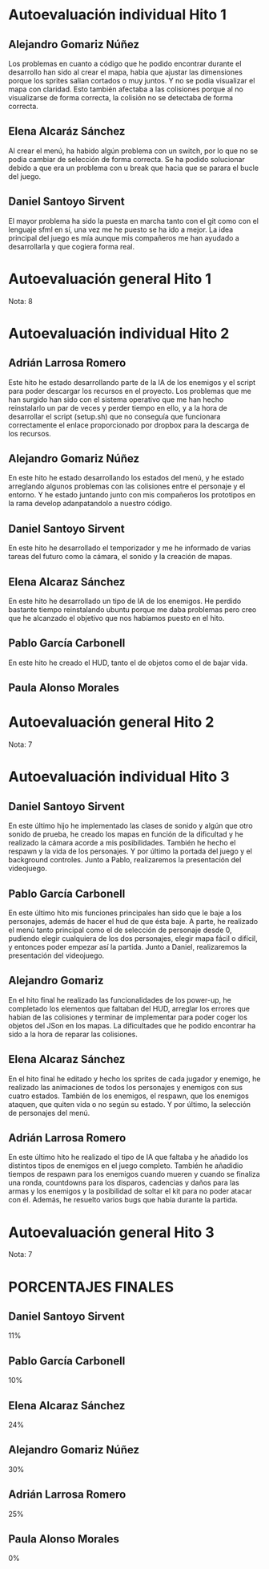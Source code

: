 # Autoevaluación individual Hito 1

## Alejandro Gomariz Núñez
Los problemas en cuanto a código que he podido encontrar durante el desarrollo han sido al crear el mapa, habia que ajustar las dimensiones porque los sprites salian cortados o muy juntos. Y no se podia visualizar el mapa con claridad. Esto también afectaba a las colisiones porque al no visualizarse de forma correcta, la colisión no se detectaba de forma correcta.

## Elena Alcaráz Sánchez
Al crear el menú, ha habido algún problema con un switch, por lo que no se podia cambiar de selección de forma correcta. Se ha podido solucionar debido a que era un problema con u break que hacia que se parara el bucle del juego.

## Daniel Santoyo Sirvent
El mayor problema ha sido la puesta en marcha tanto con el git como con el lenguaje sfml en sí, una vez me he puesto se ha ido a mejor. La idea principal del juego es mía aunque mis compañeros me han ayudado a desarrollarla y que cogiera forma real.

# Autoevaluación general Hito 1
Nota: 8

# Autoevaluación individual Hito 2

## Adrián Larrosa Romero
Este hito he estado desarrollando parte de la IA de los enemigos y el script para poder descargar los recursos en el proyecto. Los problemas que me han surgido han sido con el sistema operativo que me han hecho reinstalarlo un par de veces y perder tiempo en ello, y a la hora de desarrollar el script (setup.sh) que no conseguía que funcionara correctamente el enlace proporcionado por dropbox para la descarga de los recursos.

## Alejandro Gomariz Núñez
En este hito he estado desarrollando los estados del menú, y he estado arreglando algunos problemas con las colisiones entre el personaje y el entorno. Y he estado juntando junto con mis compañeros los prototipos en la rama develop adanpatandolo a nuestro código.

## Daniel Santoyo Sirvent
En este hito he desarrollado el temporizador y me he informado de varias tareas del futuro como la cámara, el sonido y la creación de mapas.

## Elena Alcaraz Sánchez
En este hito he desarrollado un tipo de IA de los enemigos. He perdido bastante tiempo reinstalando ubuntu porque me daba problemas pero creo que he alcanzado el objetivo que nos habíamos puesto en el hito.

## Pablo García Carbonell
En este hito he creado el HUD, tanto el de objetos como el de bajar vida.

## Paula Alonso Morales


# Autoevaluación general Hito 2
Nota: 7


# Autoevaluación individual Hito 3

## Daniel Santoyo Sirvent
En este último hijo he implementado las clases de sonido y algún que otro sonido de prueba, he creado los mapas en función de la dificultad y he realizado la cámara acorde a mis posibilidades. También he hecho el respawn y la vida de los personajes. Y por último la portada del juego y el background controles. Junto a Pablo, realizaremos la presentación del videojuego.

## Pablo García Carbonell
En este último hito mis funciones principales han sido que le baje a los personajes, además de hacer el hud de que ésta baje. A parte, he realizado el menú tanto principal como el de selección de personaje desde 0, pudiendo elegir cualquiera de los dos personajes, elegir mapa fácil o difícil, y entonces poder empezar así la partida. Junto a Daniel, realizaremos la presentación del videojuego.

## Alejandro Gomariz
En el hito final he realizado las funcionalidades de los power-up, he completado los elementos que faltaban del HUD, arreglar los errores que habian de las colisiones y terminar de implementar para poder coger los objetos del JSon en los mapas. La dificultades que he podido encontrar ha sido a la hora de reparar las colisiones.

## Elena Alcaraz Sánchez
En el hito final he editado y hecho los sprites de cada jugador y enemigo, he realizado las animaciones de todos los personajes y enemigos con sus cuatro estados. También de los enemigos, el respawn, que los enemigos ataquen, que quiten vida o no según su estado. Y por último, la selección de personajes del menú.

## Adrián Larrosa Romero
En este último hito he realizado el tipo de IA que faltaba y he añadido los distintos tipos de enemigos en el juego completo. También he añadidio tiempos de respawn para los enemigos cuando mueren y cuando se finaliza una ronda, countdowns para los disparos, cadencias y daños para las armas y los enemigos y la posibilidad de soltar el kit para no poder atacar con él. Además, he resuelto varios bugs que había durante la partida.

# Autoevaluación general Hito 3
Nota: 7


# PORCENTAJES FINALES
## Daniel Santoyo Sirvent
 11%
## Pablo García Carbonell
 10%

## Elena Alcaraz Sánchez
 24%

## Alejandro Gomariz Núñez
 30%

## Adrián Larrosa Romero
 25%

## Paula Alonso Morales
 0%




